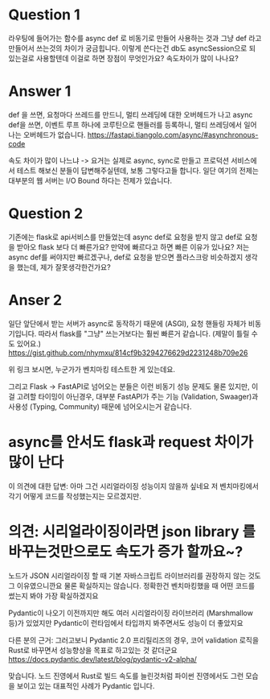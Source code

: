 # Question 1
라우팅에 들어가는 함수를 async def 로 비동기로 만들어 사용하는 것과 그냥 def 라고 만들어서 쓰는것의 차이가 궁금힙니다. 
이렇게 쓴다는건 db도 asyncSession으로 되있는걸로 사용할텐데 이걸로 하면 장점이 무엇인가요? 속도차이가 많이 나나요?

# Answer 1
def 을 쓰면, 요청마다 쓰레드를 만드니, 멀티 쓰레딩에 대한 오버헤드가 나고
async def을 쓰면, 이벤트 루프 하나에 코루틴으로 핸들러를 등록하니, 멀티 쓰레딩에서 일어나는 오버헤드가 없습니다.
https://fastapi.tiangolo.com/async/#asynchronous-code

속도 차이가 많이 나느냐 -> 요거는 실제로 async, sync로 만들고 프로덕션 서비스에서 테스트 해보신 분들이 답변해주실텐데, 보통 그렇다고들 합니다. 일단 여기의 전제는 대부분의 웹 서버는 I/O Bound 하다는 전제가 있습니다.


# Question 2
기존에는 flask로 api서비스를 만들었는데 async def로 요청을 받지 않고 def로 요청을 받아오 flask 보다 더 빠른가요?
만약에 빠르다고 하면 빠른 이유가 있나요? 저는 async def를 써야지만 빠르겠구나, def로 요청을 받으면 플라스크랑 비슷하겠지 생각을 했는데, 제가 잘못생각한건가요?

# Anser 2
일단 앞단에서 받는 서버가 async로 동작하기 때문에 (ASGI), 요청 핸들링 자체가 비동기입니다. 따라서 flask를 "그냥" 쓰는거보다는 훨씬 빠른거 같습니다. (제말이 틀릴 수도 있어요.)
https://gist.github.com/nhymxu/814cf9b3294276629d2231248b709e26

위 링크 보시면, 누군가가 벤치마킹 테스트한 게 있는데요.

그리고 Flask -> FastAPI로 넘어오는 분들은 이런 비동기 성능 문제도 물론 있지만, 이걸 고려할 타이밍이 아닌경우, 대부분 FastAPI가 주는 기능 (Validation, Swaager)과 사용성 (Typing, Community)  때문에 넘어오시는거 같습니다.


# async를 안서도 flask과 request 차이가 많이 난다
이 의견에 대한 답변: 아마 그건 시리얼라이징 성능이지 않을까 싶네요 
저 벤치마킹에서 각기 어떻게 코드를 작성했는지는 모르겠지만.

# 의견: 시리얼라이징이라면 json library 를 바꾸는것만으로도 속도가 증가 할까요~? 

노드가 JSON 시리얼라이징 할 때 기본 자바스크립트 라이브러리를 권장하지 않는 것도 그 이유였으니깐요
물론 확실하지는 않습니다. 정확한건 벤치마킹했을 때 어떤 코드를 썼는지 봐야 가장 확실하겠지요

Pydantic이 나오기 이전까지만 해도 여러 시리얼라이징 라이브러리 (Marshmallow 등)가 있었지만 Pydantic이 런타임에서 타입까지 봐주면서도 성능이 더 좋았지요

다른 분의 근거: 그러고보니 Pydantic 2.0 프리릴리즈의 경우, 코어 validation 로직을 Rust로 바꾸면서 성능향상을 목표로 하고있는 것 같더군요 https://docs.pydantic.dev/latest/blog/pydantic-v2-alpha/

맞습니다. 노드 진영에서 Rust로 빌드 속도를 늘린것처럼 파이썬 진영에서도 그런 모습을 보이고 있는 대표적인 사례가 Pydantic 입니다.